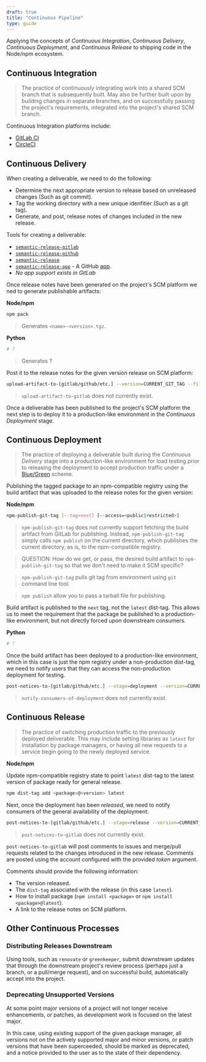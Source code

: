 ```yaml
---
draft: true
title: "Continuous Pipeline"
type: guide
---
```


Applying the concepts of _Continuous Integration_, _Continuous Delivery_, _Continuous Deployment_, and _Continuous Release_ to shipping code in the Node/npm ecosystem.

## Continuous Integration

> The practice of continuously integrating work into a shared SCM branch that is subsequently built. May also be further built upon by building changes in separate branches, and on successfully passing the project's requirements, integrated into the project's shared SCM branch.

Continuous Integration platforms include:
* [GitLab CI](https://about.gitlab.com/features/gitlab-ci-cd/)
* [CircleCI](https://circleci.com/)

## Continuous Delivery

When creating a deliverable, we need to do the following:
* Determine the next appropriate version to release based on unreleased changes (Such as git commit).
* Tag the working directory with a new unique idenfitier (Such as a git tag).
* Generate, and post, release notes of changes included in the new release.

Tools for creating a deliverable:
* [`semantic-release-gitlab`](https://www.npmjs.com/package/semantic-release-gitlab)
* [`semantic-release-github`](https://www.npmjs.com/package/semantic-release-github)
* [`semantic-release`](https://www.npmjs.com/package/semantic-release)
* [`semantic-release-app`](https://github.com/tunnckoCore/semantic-release-app) - A GitHub [app](https://developer.github.com/apps/).
* _No app support exists in GitLab_

Once release notes have been generated on the project's SCM platform we ned to generate publishable artifacts:

**Node/npm**
```bash
npm pack
```

> Generates `<name>-<version>.tgz`.

**Python**
```bash
# ?
```

> Generates ?

Post it to the release notes for the given version release on SCM platform:

```bash
upload-artifact-to-[gitlab/github/etc.] --version=CURRENT_GIT_TAG --file=<FILE NAME>
```

> `upload-artifact-to-gitlab` does not currently exist.

Once a deliverable has been published to the project's SCM platform the next step is to deploy it to a production-like environment in the _Continuous Deployment_ stage.

## Continuous Deployment

> The practice of deploying a deliverable built during the _Continuous Delivery_ stage into a production-like environment for load testing prior to releasing the deployment to accept production traffic under a [Blue/Green](https://martinfowler.com/bliki/BlueGreenDeployment.html) scheme.

Publishing the tagged package to an npm-compatible registry using the build artifact that was uploaded to the release notes for the given version:

**Node/npm**
```bash
npm-publish-git-tag [--tag=next] [--access=<public|restricted>]
```

> `npm-publish-git-tag` does not currently support fetching the build artifact from GitLab for publishing. Instead, `npm-publish-git-tag` simply calls `npm publish` on the current directory, which publishes the current directory, as is, to the npm-compatible registry.

> QUESTION: How do we get, or pass, the desired build artifact to `npm-publish-git-tag` so that we don't need to make it SCM specific?

> `npm-publish-git-tag` pulls git tag from environment using `git` command line tool.

> `npm publish` allow you to pass a tarball file for publishing.

Build artifact is published to the `next` tag, not the `latest` dist-tag. This allows us to meet the requirement that the package be published to a production-like environment, but not directly forced upon downstream consumers.

**Python**
```bash
# ?
```

Once the build artifact has been deployed to a production-like environment, which in this case is just the npm registry under a non-production dist-tag, we need to notify users that they can access the non-production deployment for testing.

```bash
post-notices-to-[gitlab/github/etc.] --stage=deployment --version=CURRENT_GIT_TAG --token=<ENVIRONMENT VARIABLE>
```

> `notify-consumers-of-deployment` does not currently exist.

## Continuous Release

> The practice of switching production traffic to the previously deployed deliverable. This may include setting libraries as `latest` for installation by package managers, or having all new requests to a service begin going to the newly deployed service.

**Node/npm**

Update npm-compatible registry state to point `latest` dist-tag to the latest version of package ready for general release.

```bash
npm dist-tag add <package>@<version> latest
```

Next, once the deployment has been _released_, we need to notify consumers of the general availability of the deployment:

```bash
post-notices-to-[gitlab/github/etc.] --stage=release --version=CURRENT_GIT_TAG --token=<ENVIRONMENT VARIABLE>
```

> `post-notices-to-gitlab` does not currently exist.

`post-notices-to-gitlab` will post comments to issues and merge/pull requests related to the changes introduced in the new release. Comments are posted using the account configured with the provided _token_ argument.

Comments should provide the following information:
* The version released.
* The `dist-tag` associated with the release (in this case `latest`).
* How to install package (`npm install <package>` or `npm install <package>@latest`).
* A link to the release notes on SCM platform.

## Other Continuous Processes

### Distributing Releases Downstream

Using tools, such as `renovate` or `greenkeeper`, submit downstream updates that through the downstream project's review process (perhaps just a branch, or a pull/merge request), and on successful build, automatically accept into  the project.

### Deprecating Unsupported Versions

At some point major versions of a project will not longer receive enhancements, or patches, as development work is focused on the latest major.

In this case, using existing support of the given package manager, all versions not on the actively supported major and minor versions, or patch versions that have been superceeded, should be marked as deprecated, and a notice provided to the user as to the state of their dependency.
